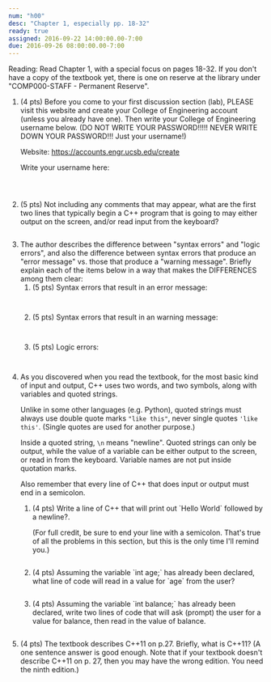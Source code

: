 ```yaml
---
num: "h00"
desc: "Chapter 1, especially pp. 18-32"
ready: true
assigned: 2016-09-22 14:00:00.00-7:00
due: 2016-09-26 08:00:00.00-7:00
---
```


Reading: Read Chapter 1, with a special focus on pages 18-32.    If you don't have a copy of the textbook yet, there is one on reserve at the library under "COMP000-STAFF - Permanent Reserve".

<ol>

<li style="margin-bottom:2em"> (4 pts) Before you come to your first discussion section (lab), PLEASE visit this website and create your College of Engineering account (unless you already have one).  Then write your College of Engineering username below. (DO NOT WRITE YOUR PASSWORD!!!!!  NEVER WRITE DOWN YOUR PASSWORD!!! Just your username!)

Website: <https://accounts.engr.ucsb.edu/create>

Write your username here:
<div style="margin-bottom:4em"></div>

</li>


<li  style="margin-bottom:2em"> (5 pts) Not including any comments that may appear, what are the first two lines that typically begin a C++ program that is going to may either output on the screen, and/or read input from the keyboard?


<li class="page-break-before">  The author describes the difference between "syntax errors" and "logic errors", and also the difference between syntax errors that produce an "error message" vs. those that produce a "warning message".    Briefly explain each of the items below in a way that makes the DIFFERENCES among them clear:

 <ol>
  <li style="margin-bottom:3em"> (5 pts) Syntax errors that result in an error message:
  </li>

  <li style="margin-bottom:3em"> (5 pts) Syntax errors that result in an warning message:
  </li>

  <li style="margin-bottom:3em"> (5 pts) Logic errors:
  </li>

 </ol>

</li>

<li>  As you discovered when you read the textbook, for the most basic kind of input and output, C++ uses two words, and two symbols, along with variables and quoted strings.    

Unlike in some other languages (e.g. Python), quoted strings must always use double quote marks `"like this"`, never single quotes `'like this'`.    (Single quotes are used for another purpose.)     

Inside a quoted string, `\n` means "newline".   Quoted strings can only be output, while the value of a variable can be either output to the screen, or read in from the keyboard.  Variable names are not put inside quotation marks.  

Also remember that every line of C++ that does input or output must end in a semicolon.

<ol>

 <li markdown="1" style="margin-bottom:2em;">  (4 pts) Write a line of C++ that will print out `Hello World` followed by a newline?.  

 (For full credit, be sure to end your line with a semicolon.   That's true of all the problems in this section, but this is the only time I'll remind you.)

 </li>

 <li markdown="1" style="margin-bottom:2em;"> (4 pts) Assuming the variable `int age;` has already been declared, what line of code will read in a value for `age` from the user?

 </li>

 <li markdown="1" style="margin-bottom:2em;">   (4 pts) Assuming the variable `int balance;` has already been declared, write two lines of code that will ask (prompt) the user for a value for balance, then read in the value of balance.

 </li>
</ol>
</li>

<li markdown="1" style="margin-bottom:5em;">  

(4 pts) The textbook describes C++11 on p.27.  Briefly, what is C++11? (A one sentence answer is good enough.  Note that if your textbook doesn't describe C++11 on p. 27, then you may have the wrong edition.  You need the ninth edition.)

</li>

</ol>


